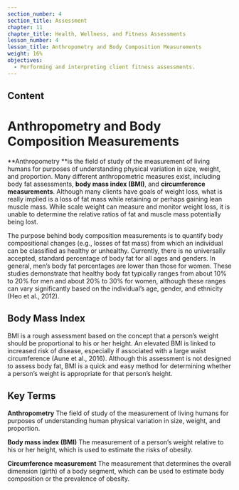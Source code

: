 ```yaml
---
section_number: 4
section_title: Assessment
chapter: 11
chapter_title: Health, Wellness, and Fitness Assessments
lesson_number: 4
lesson_title: Anthropometry and Body Composition Measurements
weight: 16%
objectives:
  - Performing and interpreting client fitness assessments.
---
```


## Content
# Anthropometry and Body  Composition Measurements

**Anthropometry **is the field of study of the measurement of living humans for purposes of understanding physical variation in size, weight, and proportion. Many different anthropometric measures exist, including body fat assessments, **body mass index (BMI)**, and **circumference measurements**. Although many clients have goals of weight loss, what is really implied is a loss of fat mass while retaining or perhaps gaining lean muscle mass. While scale weight can measure and monitor weight loss, it is unable to determine the relative ratios of fat and muscle mass potentially being lost.

The purpose behind body composition measurements is to quantify body compositional changes (e.g., losses of fat mass) from which an individual can be classified as healthy or unhealthy. Currently, there is no universally accepted, standard percentage of body fat for all ages and genders. In general, men’s body fat percentages are lower than those for women. These studies demonstrate that healthy body fat typically ranges from about 10% to 20% for men and about 20% to 30% for women, although these ranges can vary significantly based on the individual’s age, gender, and ethnicity (Heo et al., 2012).

## Body Mass Index

BMI is a rough assessment based on the concept that a person’s weight should be proportional to his or her height. An elevated BMI is linked to increased risk of disease, especially if associated with a large waist circumference (Aune et al., 2016). Although this assessment is not designed to assess body fat, BMI is a quick and easy method for determining whether a person’s weight is appropriate for that person’s height.

## Key Terms

**Anthropometry**
The field of study of the measurement of living humans for purposes of understanding human physical variation in size, weight, and proportion.

**Body mass index (BMI)**
The measurement of a person’s weight relative to his or her height, which is used to estimate the risks of obesity.

**Circumference measurement**
The measurement that determines the overall dimension (girth) of a body segment, which can be used to estimate body composition or the prevalence of obesity.